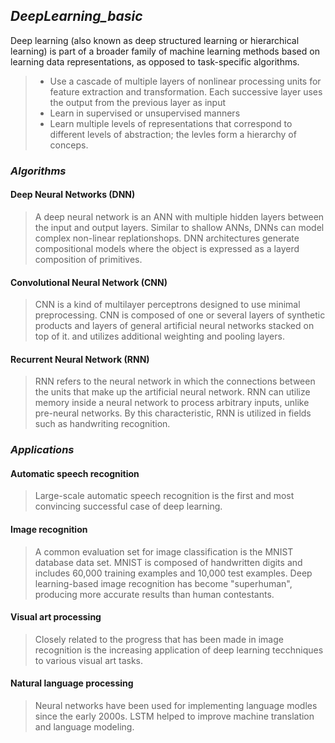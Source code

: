  ## _DeepLearning_basic_
 
 Deep learning (also known as deep structured learning or hierarchical learning) is part of a broader family of machine learning methods based on learning data representations, as opposed to task-specific algorithms.
 
 > - Use a cascade of multiple layers of nonlinear processing units for feature extraction and transformation. Each successive layer uses the output from the previous layer as input
 > - Learn in supervised or unsupervised manners
 > - Learn multiple levels of representations that correspond to different levels of abstraction; the levles form a hierarchy of conceps.
 
 ### _Algorithms_
 
 ####  Deep Neural Networks (DNN)
 > A deep neural network is an ANN with multiple hidden layers between the input and output layers. Similar to shallow ANNs, DNNs can model complex non-linear replationshops. DNN architectures generate compositional models where the object is expressed as a layerd composition of primitives.
 
 ####  Convolutional Neural Network (CNN)
 > CNN is a kind of multilayer perceptrons designed to use minimal preprocessing. CNN is composed of one or several layers of synthetic products and layers of general artificial neural networks stacked on top of it. and utilizes additional weighting and pooling layers.
 
 ####  Recurrent Neural Network (RNN)
 > RNN refers to the neural network in which the connections between the units that make up the artificial neural network. RNN can utilize memory inside a neural network to process arbitrary inputs, unlike pre-neural networks. By this characteristic, RNN is utilized in fields such as handwriting recognition.
 
 ### _Applications_
 
 ####  Automatic speech recognition
 > Large-scale automatic speech recognition is the first and most convincing successful case of deep learning.
 
 ####  Image recognition
 > A common evaluation set for image classification is the MNIST database data set. MNIST is composed of handwritten digits and includes 60,000 training examples and 10,000 test examples.
 > Deep learning-based image recognition has become "superhuman", producing more accurate results than human contestants.
 
 ####  Visual art processing
 > Closely related to the progress that has been made in image recognition is the increasing application of deep learning tecchniques to various visual art tasks.
 
 ####  Natural language processing
 > Neural networks have been used for implementing language modles since the early 2000s. LSTM helped to improve machine translation and language modeling.
